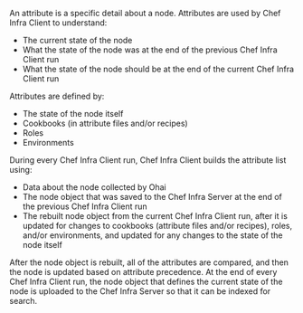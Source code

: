 An attribute is a specific detail about a node. Attributes are used by
Chef Infra Client to understand:

-   The current state of the node
-   What the state of the node was at the end of the previous Chef Infra
    Client run
-   What the state of the node should be at the end of the current Chef
    Infra Client run

Attributes are defined by:

-   The state of the node itself
-   Cookbooks (in attribute files and/or recipes)
-   Roles
-   Environments

During every Chef Infra Client run, Chef Infra Client builds the
attribute list using:

-   Data about the node collected by Ohai
-   The node object that was saved to the Chef Infra Server at the end
    of the previous Chef Infra Client run
-   The rebuilt node object from the current Chef Infra Client run,
    after it is updated for changes to cookbooks (attribute files and/or
    recipes), roles, and/or environments, and updated for any changes to
    the state of the node itself

After the node object is rebuilt, all of the attributes are compared,
and then the node is updated based on attribute precedence. At the end
of every Chef Infra Client run, the node object that defines the current
state of the node is uploaded to the Chef Infra Server so that it can be
indexed for search.